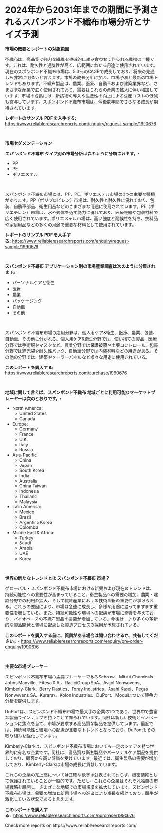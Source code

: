 <p><h1>2024年から2031年までの期間に予測されるスパンボンド不織布市場分析とサイズ予測</h1></p><p><strong>市場の概要とレポートの対象範囲</strong></p>
<p><p>不織布は、高品質で強力な繊維を機械的に組み合わせて作られる織物の一種です。これは、耐久性と通気性が高く、広範囲にわたる用途に使用されています。現在のスポンボンド不織布市場は、5.3％のCAGRで成長しており、将来の見通しも非常に明るいと言えます。市場の成長分析に加え、市場予測と最新の市場トレンドもあります。不織布製品は、農業、医療、自動車および建築業界など、さまざまな産業で広く使用されており、需要はこれらの産業の拡大に伴い増加しています。市場の成長には、新技術の導入や生産性の向上による生産コストの低減も寄与しています。スポンボンド不織布市場は、今後数年間でさらなる成長が期待されています。</p></p>
<p><strong>レポートのサンプル PDF を入手する:</strong> <a href="https://www.reliableresearchreports.com/enquiry/request-sample/1990676">https://www.reliableresearchreports.com/enquiry/request-sample/1990676</a></p>
<p>&nbsp;</p>
<p><strong>市場セグメンテーション</strong></p>
<p><strong>スパンボンド不織布 タイプ別の市場分析は次のように分類されます。:</strong></p>
<p><ul><li>PP</li><li>PE</li><li>ポリエステル</li></ul></p>
<p>&nbsp;</p>
<p><p>スパンボンド不織布市場には、PP、PE、ポリエステル市場の3つの主要な種類があります。PP（ポリプロピレン）市場は、耐久性と耐久性に優れており、包装、自動車部品、衛生用品などのさまざまな用途に使用されています。PE（ポリエチレン）市場は、水や気体を通す能力に優れており、医療機器や包装材料で広く使用されています。ポリエステル市場は、高い強度と耐候性を持ち、衣料品や家庭用品などの多くの用途で重要な材料として使用されています。</p></p>
<p><strong>レポートのサンプル PDF を入手する:</strong>&nbsp;<a href="https://www.reliableresearchreports.com/enquiry/request-sample/1990676">https://www.reliableresearchreports.com/enquiry/request-sample/1990676</a></p>
<p>&nbsp;</p>
<p><strong> スパンボンド不織布 アプリケーション別の市場産業調査は次のように分類されます。:</strong></p>
<p><ul><li>パーソナルケアと衛生</li><li>医療</li><li>農業</li><li>パッケージング</li><li>自動車</li><li>その他</li></ul></p>
<p>&nbsp;</p>
<p><p>スパンボンド不織布市場の応用分野は、個人用ケア&衛生、医療、農業、包装、自動車、その他に分かれる。個人用ケア&衛生分野では、使い捨ての製品、医療分野では手術服やマスクなど、農業分野では保護被覆や土壌コントロール、包装分野では遮光袋や耐久性パック、自動車分野では内装材料などの用途がある。その他の分野では、建築やソーラーパネルなど様々な用途に使用されている。</p></p>
<p><strong>このレポートを購入する:</strong>&nbsp; <a href="https://www.reliableresearchreports.com/purchase/1990676">https://www.reliableresearchreports.com/purchase/1990676</a></p>
<p>&nbsp;</p>
<p><strong>地域に関して言えば、スパンボンド不織布 地域ごとに利用可能なマーケットプレーヤーは次のとおりです。:</strong></p>
<p><ul>
    <li>
        North America:
        <ul>
            <li>United States</li>
            <li>Canada</li>
        </ul>
    </li>
    <li>
        Europe:
        <ul>
            <li>Germany</li>
            <li>France</li>
            <li>U.K.</li>
            <li>Italy</li>
            <li>Russia</li>
        </ul>
    </li>
    <li>
        Asia-Pacific:
        <ul>
            <li>China</li>
            <li>Japan</li>
            <li>South Korea</li>
            <li>India</li>
            <li>Australia</li>
            <li>China Taiwan</li>
            <li>Indonesia</li>
            <li>Thailand</li>
            <li>Malaysia</li>
        </ul>
    </li>
    <li>
        Latin America:
        <ul>
            <li>Mexico</li>
            <li>Brazil</li>
            <li>Argentina Korea</li>
            <li>Colombia</li>
        </ul>
    </li>
    <li>
        Middle East & Africa:
        <ul>
            <li>Turkey</li>
            <li>Saudi</li>
            <li>Arabia</li>
            <li>UAE</li>
            <li>Korea</li>
        </ul>
    </li>
    </ul></p>
<p>&nbsp;</p>
<p><strong>世界の新たなトレンドとは スパンボンド不織布 市場？</strong></p>
<p><p>グローバル・スパンボンド不織布市場における新興および現在のトレンドは、持続可能性への重要性が高まっていること、衛生製品への需要の増加、農業・建設分野での利用の拡大、そして繊維産業における技術革新の重要性が挙げられる。これらの要因により、市場は急速に成長し、多様な用途に渡ってますます重要性を増している。また、持続可能性や環境への配慮が市場に影響を与えており、バイオベースの不織布製品の需要が増加している。今後は、より多くの革新的な製品開発と環境に配慮した製造プロセスの採用が予想されている。</p></p>
<p><strong>このレポートを購入する前に、質問がある場合は問い合わせるか、共有してください。</strong>- <a href="https://www.reliableresearchreports.com/enquiry/pre-order-enquiry/1990676">https://www.reliableresearchreports.com/enquiry/pre-order-enquiry/1990676</a></p>
<p>&nbsp;</p>
<p><strong>主要な市場プレーヤー</strong></p>
<p><p>スピンボンド不織布市場の主要プレーヤーであるSchouw、Mitsui Chemicals、Johns Manville、Fitesa S.A.、RadiciGroup SpA、Avgol Nonwovens、Kimberly-Clark、Berry Plastics、Toray Industries、Asahi Kasei、Pegas Nonwovens SA、Kuraray、Kolon Industries、DuPont、Mogulについて競争力分析を提供します。</p><p>DuPontは、スピンボンド不織布市場で最大手の企業の1つであり、世界中で豊富な製品ラインナップを持つことで知られています。同社は新しい技術とイノベーションに焦点を当て、市場が要求する高品質な製品を提供しています。最近では、持続可能性と環境への配慮が重要なトレンドとなっており、DuPontもその取り組みを強化しています。</p><p>Kimberly-Clarkは、スピンボンド不織布市場においても一定のシェアを持つ世界的に有名な企業です。同社は、高品質な衛生製品やパーソナルケア製品を提供しており、顧客から高い評価を受けています。最近では、衛生製品の需要が増加しており、Kimberly-Clarkは市場の成長に貢献しています。</p><p>これらの企業の売上高については正確な数字は公表されておらず、機密情報として保護されていることが一般的です。ただし、これらの企業はそれぞれ独自の市場戦略を展開し、さまざまな地域での市場規模を拡大しています。スピンボンド不織布市場は、需要の増加と新興市場への進出により成長を続けており、競争が激化している状況であると言えます。</p></p>
<p><strong>このレポートを購入する:</strong>&nbsp;&nbsp;<a href="https://www.reliableresearchreports.com/purchase/1990676">https://www.reliableresearchreports.com/purchase/1990676</a></p>
<p>Check more reports on https://www.reliableresearchreports.com/</p>